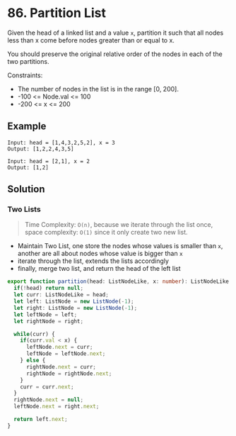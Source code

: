 # 86. Partition List

Given the head of a linked list and a value `x`, partition it such that all nodes less than x come before nodes greater than or equal to x.

You should preserve the original relative order of the nodes in each of the two partitions.

Constraints:

* The number of nodes in the list is in the range [0, 200].
* -100 <= Node.val <= 100
* -200 <= x <= 200



## Example

```
Input: head = [1,4,3,2,5,2], x = 3
Output: [1,2,2,4,3,5]
```

```
Input: head = [2,1], x = 2
Output: [1,2]
```

## Solution

### Two Lists
> Time Complexity: `O(n)`, because we iterate through the list once, space complexity: `O(1)` since it only create two new list.

* Maintain Two List, one store the nodes whose values is smaller than `x`, another are all about nodes whose value is bigger than `x`
* iterate through the list, extends the lists accordingly
* finally, merge two list, and return the head of the left list

```ts
export function partition(head: ListNodeLike, x: number): ListNodeLike {
  if(!head) return null;
  let curr: ListNodeLike = head;
  let left: ListNode = new ListNode(-1);
  let right: ListNode = new ListNode(-1);
  let leftNode = left;
  let rightNode = right;

  while(curr) {
    if(curr.val < x) {
      leftNode.next = curr;
      leftNode = leftNode.next;
    } else {
      rightNode.next = curr;
      rightNode = rightNode.next;
    }
    curr = curr.next;
  }
  rightNode.next = null;
  leftNode.next = right.next;

  return left.next;
}
```



